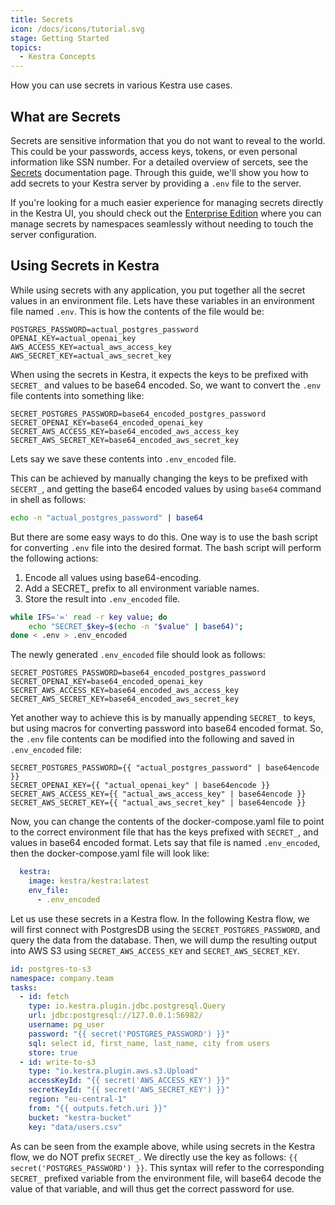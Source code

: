 ```yaml
---
title: Secrets
icon: /docs/icons/tutorial.svg
stage: Getting Started
topics:
  - Kestra Concepts
---
```


How you can use secrets in various Kestra use cases.

## What are Secrets

Secrets are sensitive information that you do not want to reveal to the world. This could be your passwords, access keys, tokens, or even personal information like SSN number. For a detailed overview of sercets, see the [Secrets](../05.concepts/04.secret.md) documentation page. Through this guide, we'll show you how to add secrets to your Kestra server by providing a `.env` file to the server.

If you're looking for a much easier experience for managing secrets directly in the Kestra UI, you should check out the [Enterprise Edition](/enterprise) where you can manage secrets by namespaces seamlessly without needing to touch the server configuration.

## Using Secrets in Kestra

While using secrets with any application, you put together all the secret values in an environment file. Lets have these variables in an environment file named `.env`. This is how the contents of the file would be:

```
POSTGRES_PASSWORD=actual_postgres_password
OPENAI_KEY=actual_openai_key
AWS_ACCESS_KEY=actual_aws_access_key
AWS_SECRET_KEY=actual_aws_secret_key
```

When using the secrets in Kestra, it expects the keys to be prefixed with `SECRET_` and values to be base64 encoded. So, we want to convert the `.env` file contents into something like:

```
SECRET_POSTGRES_PASSWORD=base64_encoded_postgres_password
SECRET_OPENAI_KEY=base64_encoded_openai_key
SECRET_AWS_ACCESS_KEY=base64_encoded_aws_access_key
SECRET_AWS_SECRET_KEY=base64_encoded_aws_secret_key
```

Lets say we save these contents into `.env_encoded` file.

This can be achieved by manually changing the keys to be prefixed with `SECERT_`, and getting the base64 encoded values by using `base64` command in shell as follows:

```sh
echo -n "actual_postgres_password" | base64
```

But there are some easy ways to do this. One way is to use the bash script for converting `.env` file into the desired format. The bash script will perform the following actions:

1. Encode all values using base64-encoding.
2. Add a SECRET_ prefix to all environment variable names.
3. Store the result into `.env_encoded` file.

```bash
while IFS='=' read -r key value; do
    echo "SECRET_$key=$(echo -n "$value" | base64)";
done < .env > .env_encoded
```

The newly generated `.env_encoded` file should look as follows:

```
SECRET_POSTGRES_PASSWORD=base64_encoded_postgres_password
SECRET_OPENAI_KEY=base64_encoded_openai_key
SECRET_AWS_ACCESS_KEY=base64_encoded_aws_access_key
SECRET_AWS_SECRET_KEY=base64_encoded_aws_secret_key
```

Yet another way to achieve this is by manually appending `SECRET_` to keys, but using macros for converting password into base64 encoded format. So, the `.env` file contents can be modified into the following and saved in `.env_encoded` file:

```
SECRET_POSTGRES_PASSWORD={{ "actual_postgres_password" | base64encode }}
SECRET_OPENAI_KEY={{ "actual_openai_key" | base64encode }}
SECRET_AWS_ACCESS_KEY={{ "actual_aws_access_key" | base64encode }}
SECRET_AWS_SECRET_KEY={{ "actual_aws_secret_key" | base64encode }}
```

Now, you can change the contents of the docker-compose.yaml file to point to the correct environment file that has the keys prefixed with `SECRET_`, and values in base64 encoded format. Lets say that file is named `.env_encoded`, then the docker-compose.yaml file will look like:

```yaml
  kestra:
    image: kestra/kestra:latest
    env_file:
      - .env_encoded
```

Let us use these secrets in a Kestra flow. In the following Kestra flow, we will first connect with PostgresDB using the `SECRET_POSTGRES_PASSWORD`, and query the data from the database. Then, we will dump the resulting output into AWS S3 using `SECRET_AWS_ACCESS_KEY` and `SECRET_AWS_SECRET_KEY`.

```yaml
id: postgres-to-s3
namespace: company.team
tasks:
  - id: fetch
    type: io.kestra.plugin.jdbc.postgresql.Query
    url: jdbc:postgresql://127.0.0.1:56982/
    username: pg_user
    password: "{{ secret('POSTGRES_PASSWORD') }}"
    sql: select id, first_name, last_name, city from users
    store: true
  - id: write-to-s3
    type: "io.kestra.plugin.aws.s3.Upload"
    accessKeyId: "{{ secret('AWS_ACCESS_KEY') }}"
    secretKeyId: "{{ secret('AWS_SECRET_KEY') }}"
    region: "eu-central-1"
    from: "{{ outputs.fetch.uri }}"
    bucket: "kestra-bucket"
    key: "data/users.csv"
```

As can be seen from the example above, while using secrets in the Kestra flow, we do NOT prefix `SECRET_`. We directly use the key as follows: `{{ secret('POSTGRES_PASSWORD') }}`. This syntax will refer to the corresponding `SECRET_` prefixed variable from the environment file, will base64 decode the value of that variable, and will thus get the correct password for use.
